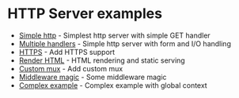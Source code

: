 # HTTP Server examples

- [Simple http](ex1/server.go) - Simplest http server with simple GET handler
- [Multiple handlers](ex2/README.md) - Simple http server with form and I/O handling
- [HTTPS](ex3/README.md) - Add HTTPS support
- [Render HTML](ex4/README.md) - HTML rendering and static serving
- [Custom mux](ex5/README.md) - Add custom mux
- [Middleware magic](ex6/README.md) - Some middleware magic
- [Complex example](ex7/README.md) - Complex example with global context
